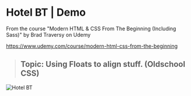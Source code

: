 # Hotel BT | Demo

From the course "Modern HTML & CSS From The Beginning (Including Sass)" by Brad Traversy on Udemy

https://www.udemy.com/course/modern-html-css-from-the-beginning

> ## Topic: Using Floats to align stuff. (Oldschool CSS)

![Hotel BT](https://demo.archet.no/hotel_bt/img/demo.png 'HBT')
